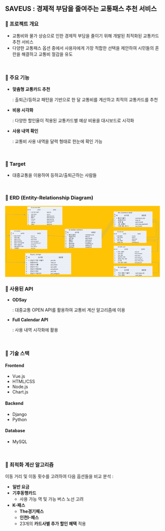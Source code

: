 ## SAVEUS : 경제적 부담을 줄여주는 교통패스 추천 서비스

### 📌 프로젝트 개요

- 교통비와 물가 상승으로 인한 경제적 부담을 줄이기 위해 개발된 최적화된 교통카드 추천 서비스 
- 다양한 교통패스 옵션 중에서 사용자에게 가장 적합한 선택을 제안하여 시민들의 혼란을 해결하고 교통비 절감을 유도
<br>

### 📌 주요 기능

- **맞춤형 교통카드 추천**
  
  : 출퇴근/등하교 패턴을 기반으로 한 달 교통비를 계산하고 최적의 교통카드를 추천
- **비용 시각화**

  : 다양한 할인율이 적용된 교통카드별 예상 비용을 대시보드로 시각화
- **사용 내역 확인**

  : 교통비 사용 내역을 달력 형태로 한눈에 확인 가능
<br>
  
### 📌 Target

- 대중교통을 이용하여 등하교/출퇴근하는 사람들
<br>

### 📌 ERD (Entity-Relationship Diagram)

![ERD 이미지](imgae/erd.png)
<br>

### 📌 사용된 API

- **ODSay**
  
  : 대중교통 OPEN API를 활용하여 교통비 계산 알고리즘에 이용
- **Full Calendar API**

  : 사용 내역 시각화에 활용
<br>

### 📌 기술 스택

#### Frontend
- Vue.js
- HTML/CSS
- Node.js
- Chart.js

#### Backend
- Django
- Python

#### Database
- MySQL
<br>

### 📌 최적화 계산 알고리즘

이동 거리 및 이동 횟수를 고려하여 다음 옵션들을 비교 분석 :

- **일반 요금**
- **기후동행카드**
  - 사용 가능 역 및 가능 버스 노선 고려
- **K-패스**
  - **The경기패스**
  - **인천I-패스**
  - 23개의 **카드사별 추가 할인 혜택** 적용
<br>

